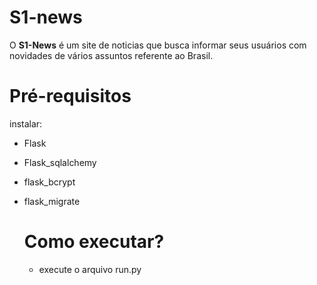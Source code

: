 # S1-news

O **S1-News** é um site de noticias que busca informar seus usuários com novidades de vários assuntos referente ao Brasil.

# Pré-requisitos

instalar:

- Flask
- Flask_sqlalchemy
- flask_bcrypt
- flask_migrate

  # Como executar?

  - execute o arquivo run.py
